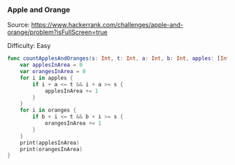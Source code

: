 ### Apple and Orange

Source: <https://www.hackerrank.com/challenges/apple-and-orange/problem?isFullScreen=true>

Difficulty: Easy

```swift
func countApplesAndOranges(s: Int, t: Int, a: Int, b: Int, apples: [Int], oranges: [Int]) -> Void {
    var applesInArea = 0
    var orangesInArea = 0
    for i in apples {
        if i + a <= t && i + a >= s {
            applesInArea += 1
        }
    }
    for i in oranges {
        if b + i <= t && b + i >= s {
            orangesInArea += 1
        }
    }
    print(applesInArea)
    print(orangesInArea)
}
```

